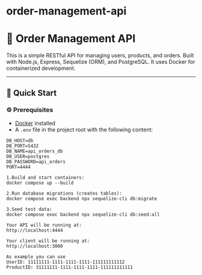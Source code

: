 # order-management-api

# 🧾 Order Management API

This is a simple RESTful API for managing users, products, and orders. Built with Node.js, Express, Sequelize (ORM), and PostgreSQL. It uses Docker for containerized development.

---

## 🚀 Quick Start

### ⚙️ Prerequisites

- [Docker](https://www.docker.com/) installed
- A `.env` file in the project root with the following content:

```env
DB_HOST=db
DB_PORT=5432
DB_NAME=api_orders_db
DB_USER=postgres
DB_PASSWORD=api_orders
PORT=4444

1.Build and start containers:
docker compose up --build 

2.Run database migrations (creates tables):
docker compose exec backend npx sequelize-cli db:migrate

3.Seed test data:
docker compose exec backend npx sequelize-cli db:seed:all

Your API will be running at:
http://localhost:4444

Your client will be running at:
http://localhost:3000

As example you can use
UserID: 11111111-1111-1111-1111-111111111112
ProductID: 31111111-1111-1111-1111-111111111111

